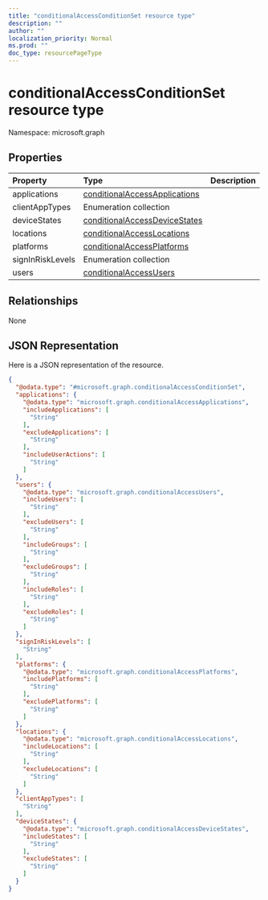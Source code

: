 ```yaml
---
title: "conditionalAccessConditionSet resource type"
description: ""
author: ""
localization_priority: Normal
ms.prod: ""
doc_type: resourcePageType
---
```


# conditionalAccessConditionSet resource type


Namespace: microsoft.graph



## Properties
|Property|Type|Description|
|:---|:---|:---|
|applications|[conditionalAccessApplications](../resources/conditionalaccessapplications.md)||
|clientAppTypes|Enumeration collection||
|deviceStates|[conditionalAccessDeviceStates](../resources/conditionalaccessdevicestates.md)||
|locations|[conditionalAccessLocations](../resources/conditionalaccesslocations.md)||
|platforms|[conditionalAccessPlatforms](../resources/conditionalaccessplatforms.md)||
|signInRiskLevels|Enumeration collection||
|users|[conditionalAccessUsers](../resources/conditionalaccessusers.md)||

## Relationships
None

## JSON Representation
Here is a JSON representation of the resource.
<!-- {
  "blockType": "resource",
  "@odata.type": "microsoft.graph.conditionalAccessConditionSet"
}
-->
``` json
{
  "@odata.type": "#microsoft.graph.conditionalAccessConditionSet",
  "applications": {
    "@odata.type": "microsoft.graph.conditionalAccessApplications",
    "includeApplications": [
      "String"
    ],
    "excludeApplications": [
      "String"
    ],
    "includeUserActions": [
      "String"
    ]
  },
  "users": {
    "@odata.type": "microsoft.graph.conditionalAccessUsers",
    "includeUsers": [
      "String"
    ],
    "excludeUsers": [
      "String"
    ],
    "includeGroups": [
      "String"
    ],
    "excludeGroups": [
      "String"
    ],
    "includeRoles": [
      "String"
    ],
    "excludeRoles": [
      "String"
    ]
  },
  "signInRiskLevels": [
    "String"
  ],
  "platforms": {
    "@odata.type": "microsoft.graph.conditionalAccessPlatforms",
    "includePlatforms": [
      "String"
    ],
    "excludePlatforms": [
      "String"
    ]
  },
  "locations": {
    "@odata.type": "microsoft.graph.conditionalAccessLocations",
    "includeLocations": [
      "String"
    ],
    "excludeLocations": [
      "String"
    ]
  },
  "clientAppTypes": [
    "String"
  ],
  "deviceStates": {
    "@odata.type": "microsoft.graph.conditionalAccessDeviceStates",
    "includeStates": [
      "String"
    ],
    "excludeStates": [
      "String"
    ]
  }
}
```

